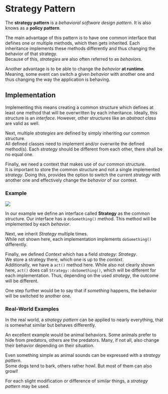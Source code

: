 # Strategy Pattern

The **strategy pattern** is a *behavioral software design pattern*.
It is also knows as a **policy pattern**.

The main advantage of this pattern is to have one common interface that defines one or multiple methods, which then gets inherited.
Each inheritance implements these methods differently and thus changing the behavior of that strategy.  
Because of this, *strategies* are also often referred to as *behaviors*.

Another advantage is to be able to change the *behavior* **at runtime**.
Meaning, some event can switch a given *behavior* with another one and thus changing the way the application is behaving.
 
## Implementation

Implementing this means creating a common structure which defines at least one method that will be overwritten by each inheritance.
Ideally, this structure is an *interface*.
However, other structures like an *abstract class* are valid as well.

Next, multiple *strategies* are defined by simply inheriting our common structure.  
All defined classes need to implement and/or overwrite the defined method(s).
Each *strategy* should be different from each other, there shall be no equal one.

Finally, we need a context that makes use of our common structure.  
It is important to store the common structure and not a single implemented *strategy*.
Doing this, provides the option to switch the current *strategy* with another one and effectively change the *behavior* of our context. 

### Example

![](https://sakul6499.de/api/blog/posts/notes/design_pattern/strategy_pattern/class_diagram.png)  
  
In our example we define an interface called **Strategy** as the common structure.
Our interface has a `doSomething()` method.
This method will be implemented by each *behavior*.

Next, we inherit *Strategy* multiple times.  
While not shown here, each implementation implements `doSomething()` differently.

Finally, we defined *Context* which has a field *strategy: Strategy*.  
We store a strategy there, which one is up to the *context*.  
Additionally, we have a `act()` method here.
While also not clearly shown here, `act()` does call `Strategy::doSomething()`, which will be different for each implementation.
Thus, depending on the used *strategy*, the outcome will be different.

One step further would be to say that if *something* happens, the behavior will be switched to another one.

### Real-World Examples

In the real world, a *strategy pattern* can be applied to nearly everything, that is somewhat similar but behaves differently.  

An excellent example would be animal behaviors.
Some animals prefer to hide from predators, others are the predators.
Many, if not all, also change their behavior depending on their situation.
  
Even something simple as animal sounds can be expressed with a *strategy pattern*.  
Some dogs tend to bark, others rather howl. But most of them can also growl!

For each slight modification or difference of similar things, a *strategy pattern* may be used.